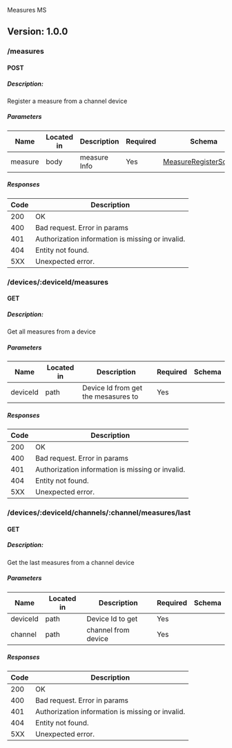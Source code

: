 Measures MS

## Version: 1.0.0

### /measures

#### POST
##### Description:

Register a measure from a channel device

##### Parameters

| Name | Located in | Description | Required | Schema |
| ---- | ---------- | ----------- | -------- | ---- |
| measure | body | measure Info | Yes | [MeasureRegisterSchema](#measureregisterschema) |

##### Responses

| Code | Description |
| ---- | ----------- |
| 200 | OK |
| 400 | Bad request. Error in params |
| 401 | Authorization information is missing or invalid. |
| 404 | Entity not found. |
| 5XX | Unexpected error. |

### /devices/:deviceId/measures

#### GET
##### Description:

Get all measures from a device

##### Parameters

| Name | Located in | Description | Required | Schema |
| ---- | ---------- | ----------- | -------- | ---- |
| deviceId | path | Device Id from get the mesasures to | Yes |  |

##### Responses

| Code | Description |
| ---- | ----------- |
| 200 | OK |
| 400 | Bad request. Error in params |
| 401 | Authorization information is missing or invalid. |
| 404 | Entity not found. |
| 5XX | Unexpected error. |

### /devices/:deviceId/channels/:channel/measures/last

#### GET
##### Description:

Get the last measures from a channel device

##### Parameters

| Name | Located in | Description | Required | Schema |
| ---- | ---------- | ----------- | -------- | ---- |
| deviceId | path | Device Id to get | Yes |  |
| channel | path | channel from device | Yes |  |

##### Responses

| Code | Description |
| ---- | ----------- |
| 200 | OK |
| 400 | Bad request. Error in params |
| 401 | Authorization information is missing or invalid. |
| 404 | Entity not found. |
| 5XX | Unexpected error. |
